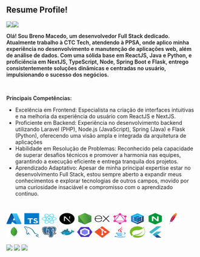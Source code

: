 ## Resume Profile!
<div style="display:flex">
<img  src="https://github-readme-stats.vercel.app/api?username=breno404&show=reviews,discussions_started,discussions_answered,prs_merged,prs_merged_percentage&show_icons=true&theme=tokyonight"/>
<img  src="https://github-readme-stats.vercel.app/api/top-langs/?username=breno404&langs_count=10&theme=tokyonight"/>
</div>
<p style="font-weight: 600;">
    Olá! Sou Breno Macedo, um desenvolvedor Full Stack dedicado. Atualmente trabalho à CTC Tech, atendendo à PPSA, onde aplico minha experiência no desenvolvimento e manutenção de aplicações web, além de análise de dados. Com uma sólida base em ReactJS, Java e Python, e proficiência em NextJS, TypeScript, Node, Spring Boot e Flask, entrego consistentemente soluções dinâmicas e centradas no usuário, impulsionando o sucesso dos negócios.
</p>
<br/>
<p style="font-weight: 600;">
Principais Competências:
</p>
<ul>
    <li>Excelência em Frontend: Especialista na criação de interfaces intuitivas e na melhoria da experiência do usuário com ReactJS e NextJS. </li>
    <li>Proficiente em Backend: Experiência no desenvolvimento backend utilizando Laravel (PHP), Node.js (JavaScript), Spring (Java) e Flask (Python), oferecendo uma visão ampla e integrada da arquitetura de aplicações</li>
    <li>Habilidade em Resolução de Problemas: Reconhecido pela capacidade de superar desafios técnicos e promover a harmonia nas equipes, garantindo a execução eficiente e entrega tranquila dos projetos. </li>
    <li>Aprendizado Adaptativo: Apesar de minha principal expertise estar no desenvolvimento Full Stack, estou sempre aberto a expandir meus conhecimentos e explorar tecnologias de outros campos, movido por uma curiosidade insaciável e compromisso com o aprendizado contínuo.</li>
</ul>
<div >
    <h1>
      <img align="center" alt="azure" height="30" width="40" src="https://raw.githubusercontent.com/devicons/devicon/master/icons/azure/azure-original.svg">
      <img align="center" alt="typescript" height="30" width="40" src="https://raw.githubusercontent.com/devicons/devicon/master/icons/typescript/typescript-original.svg">
      <img align="center" alt="react" height="30" width="40" src="https://raw.githubusercontent.com/devicons/devicon/master/icons/react/react-original.svg">
      <img align="center" alt="nextjs" height="30" width="40" src="https://raw.githubusercontent.com/devicons/devicon/master/icons/nextjs/nextjs-original.svg">
      <img align="center" alt="nodejs" height="30" width="40" src="https://raw.githubusercontent.com/devicons/devicon/master/icons/nodejs/nodejs-original.svg">
      <img align="center" alt="express" height="30" width="40" src="https://raw.githubusercontent.com/devicons/devicon/master/icons/express/express-original.svg">
      <img align="center" alt="graphql" height="30" width="40" src="https://raw.githubusercontent.com/devicons/devicon/master/icons/graphql/graphql-plain.svg">
      <img align="center" alt="sequelize" height="30" width="40" src="https://raw.githubusercontent.com/devicons/devicon/master/icons/sequelize/sequelize-original.svg">
      <img align="center" alt="nginx" height="30" width="40" src="https://raw.githubusercontent.com/devicons/devicon/master/icons/nginx/nginx-original.svg">
      <img align="center" alt="apache" height="30" width="40" src="https://raw.githubusercontent.com/devicons/devicon/master/icons/apache/apache-original.svg">
      <img align="center" alt="mongodb" height="30" width="40" src="https://raw.githubusercontent.com/devicons/devicon/master/icons/mongodb/mongodb-original.svg">
      <img align="center" alt="mysql" height="30" width="40" src="https://raw.githubusercontent.com/devicons/devicon/master/icons/mysql/mysql-original.svg">
      <img align="center" alt="postgresql" height="30" width="40" src="https://raw.githubusercontent.com/devicons/devicon/master/icons/postgresql/postgresql-original.svg">
      <img align="center" alt="docker" height="30" width="40" src="https://raw.githubusercontent.com/devicons/devicon/master/icons/docker/docker-original.svg">  
      <img align="center" alt="eslint" height="30" width="40" src="https://raw.githubusercontent.com/devicons/devicon/master/icons/eslint/eslint-original.svg">
      <img align="center" alt="git" height="30" width="40" src="https://raw.githubusercontent.com/devicons/devicon/master/icons/git/git-original.svg">
      <img align="center" alt="java" height="30" width="40" src="https://raw.githubusercontent.com/devicons/devicon/master/icons/java/java-original.svg">
      <img align="center" alt="spring" height="30" width="40" src="https://raw.githubusercontent.com/devicons/devicon/master/icons/spring/spring-original.svg">
      <img align="center" alt="flutter" height="30" width="40" src="https://raw.githubusercontent.com/devicons/devicon/master/icons/flutter/flutter-original.svg">
    </h1>
  </div>
<div> 
  <a href="[https://www.instagram.com/maiscedo2/](https://www.instagram.com/maiscedo2/)" target="_blank"><img src="https://img.shields.io/badge/-Instagram-%23E4405F?style=for-the-badge&logo=instagram&logoColor=white" target="_blank"></a>
  <a href = "mailto:brenomacedo404@gmail.com"><img src="https://img.shields.io/badge/-Gmail-%23333?style=for-the-badge&logo=gmail&logoColor=white" target="_blank"></a>
  <a href="www.linkedin.com/in/breno-m-e-sa" target="_blank"><img src="https://img.shields.io/badge/-LinkedIn-%230077B5?style=for-the-badge&logo=linkedin&logoColor=white" target="_blank"></a>  
</div>
